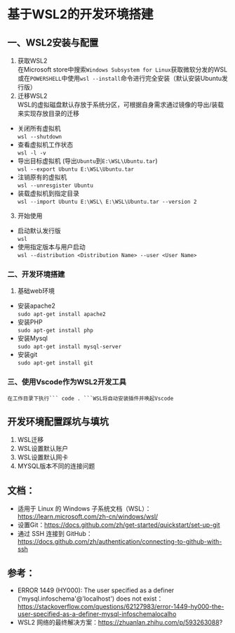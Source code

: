 # 基于WSL2的开发环境搭建    
## 一、WSL2安装与配置
1. 获取WSL2  
在Microsoft store中搜索```Windows Subsystem for Linux```获取微软分发的WSL  
或在```POWERSHELL```中使用```wsl --install```命令进行完全安装（默认安装Ubuntu发行版）  
2. 迁移WSL2      
WSL的虚拟磁盘默认存放于系统分区，可根据自身需求通过镜像的导出/装载来实现存放目录的迁移  
+ 关闭所有虚拟机  
    `wsl --shutdown`
+ 查看虚拟机工作状态  
    `wsl -l -v`
+ 导出目标虚拟机  (导出```Ubuntu```到```E:\WSL\Ubuntu.tar```)  
    `wsl --export Ubuntu E:\WSL\Ubuntu.tar`  
+ 注销原有的虚拟机  
    ```wsl --unresgister Ubuntu```  
+ 装载虚拟机到指定目录  
    ```wsl --import Ubuntu E:\WSL\ E:\WSL\Ubuntu.tar --version 2```
3. 开始使用
+ 启动默认发行版  
    ``` wsl ```
+ 使用指定版本与用户启动  
    ``` wsl --distribution <Distribution Name> --user <User Name> ```
### 二、开发环境搭建  
1. 基础web环境
+ 安装apache2  
``` sudo apt-get install apache2 ```  
+ 安装PHP  
``` sudo apt-get install php ```  
+ 安装Mysql  
``` sudo apt-get install mysql-server ```
+ 安装git  
``` sudo apt-get install git ```    
### 三、使用Vscode作为WSL2开发工具    
    在工作目录下执行``` code . ```WSL将自动安装插件并唤起Vscode  
## 开发环境配置踩坑与填坑  
1. WSL迁移
2. WSL设置默认账户
3. WSL设置默认网卡
4. MYSQL版本不同的连接问题
## 文档：
+ 适用于 Linux 的 Windows 子系统文档（WSL）：https://learn.microsoft.com/zh-cn/windows/wsl/  
+ 设置Git：https://docs.github.com/zh/get-started/quickstart/set-up-git
+ 通过 SSH 连接到 GitHub：https://docs.github.com/zh/authentication/connecting-to-github-with-ssh

## 参考：
+ ERROR 1449 (HY000): The user specified as a definer ('mysql.infoschema'@'localhost') does not exist：https://stackoverflow.com/questions/62127983/error-1449-hy000-the-user-specified-as-a-definer-mysql-infoschemalocalho
+ WSL2 网络的最终解决方案：https://zhuanlan.zhihu.com/p/593263088?  
